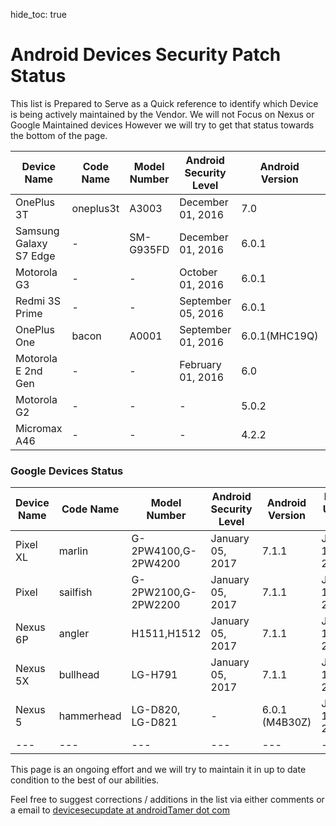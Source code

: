hide_toc: true

# Android Devices Security Patch Status

This list is Prepared to Serve as a Quick reference to identify which Device is being actively maintained by the Vendor. We will not Focus on Nexus or Google Maintained devices However we will try to get that status towards the bottom of the page.

|Device Name | Code Name | Model Number | Android Security Level | Android Version | Reported |
|---|---|---|---|---|---|
| OnePlus 3T | oneplus3t | A3003 | December 01, 2016 | 7.0 | January 14, 2017 |
|Samsung Galaxy S7 Edge | - | SM-G935FD | December 01, 2016| 6.0.1 |  January 14, 2017 |
| Motorola G3 | - | - | October 01, 2016 | 6.0.1 | January 14, 2017 |
|Redmi 3S Prime | - |  -  | September 05, 2016  | 6.0.1| January 14, 2017 |
| OnePlus One | bacon | A0001 | September 01, 2016 | 6.0.1(MHC19Q) | January 14, 2017 |
| Motorola E 2nd Gen | - | - | February 01, 2016 | 6.0 | January 14, 2017 |
|Motorola G2| - | - | - | 5.0.2| January 14,2017 | 
|Micromax A46| - | - | - | 4.2.2 | January 14, 2017 | 


### Google Devices Status

|Device Name | Code Name | Model Number | Android Security Level | Android Version | Report Update Date |
|---|---|---|---|---|---|
| Pixel XL | marlin | G-2PW4100,G-2PW4200 | January 05, 2017 | 7.1.1 | January 12, 2017 |
| Pixel | sailfish | G-2PW2100,G-2PW2200 | January 05, 2017 | 7.1.1 | January 12, 2017 |
| Nexus 6P | angler | H1511,H1512 | January 05, 2017 | 7.1.1 | January 12, 2017 |
| Nexus 5X | bullhead | LG-H791 | January 05, 2017 | 7.1.1 | January 12, 2017 |
| Nexus 5 | hammerhead | LG-D820, LG-D821 | - | 6.0.1 (M4B30Z) | January 12, 2017 |
|---|---|---|---|---|---|


This page is an ongoing effort and we will try to maintain it in up to date condition to the best of our abilities.

Feel free to suggest corrections / additions in the list via either comments or a email to <a href="mailto:devicesecupdate at androidtamer dot com">devicesecupdate at androidTamer dot com</a>
